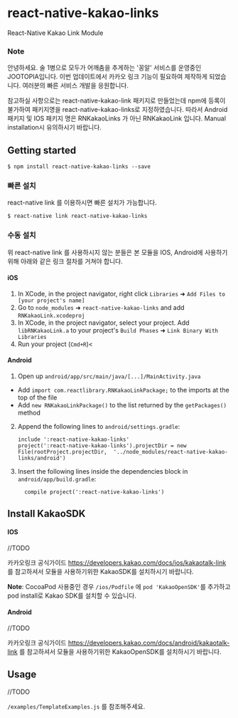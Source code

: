 # react-native-kakao-links
React-Native Kakao Link Module

### Note

안녕하세요. 술 1병으로 모두가 어깨춤을 추게하는 '꽁알' 서비스를 운영중인 JOOTOPIA입니다.
이번 업데이트에서 카카오 링크 기능이 필요하여 제작하게 되었습니다.
여러분의 빠른 서비스 개발을 응원합니다.

참고하실 사항으로는 react-native-kakao-link 패키지로 만들었는데 npm에 등록이 불가하여 
패키지명을 react-native-kakao-links로 지정하였습니다.
따라서 Android 패키지 및 IOS 패키지 명은 RNKakaoLinks 가 아닌 RNKakaoLink 입니다.
Manual installation시 유의하시기 바랍니다.

## Getting started

`$ npm install react-native-kakao-links --save`


### 빠른 설치
react-native link 를 이용하시면 빠른 설치가 가능합니다.

`$ react-native link react-native-kakao-links`


### 수동 설치
위 react-native link 를 사용하시지 않는 분들은 본 모듈을 IOS, Android에 사용하기위해 아래와 같은 링크 절차를 거쳐야 합니다.

#### iOS

1. In XCode, in the project navigator, right click `Libraries` ➜ `Add Files to [your project's name]`
2. Go to `node_modules` ➜ `react-native-kakao-links` and add `RNKakaoLink.xcodeproj`
3. In XCode, in the project navigator, select your project. Add `libRNKakaoLink.a` to your project's `Build Phases` ➜ `Link Binary With Libraries`
4. Run your project (`Cmd+R`)<

#### Android

1. Open up `android/app/src/main/java/[...]/MainActivity.java`
  - Add `import com.reactlibrary.RNKakaoLinkPackage;` to the imports at the top of the file
  - Add `new RNKakaoLinkPackage()` to the list returned by the `getPackages()` method
2. Append the following lines to `android/settings.gradle`:
  	```
  	include ':react-native-kakao-links'
  	project(':react-native-kakao-links').projectDir = new File(rootProject.projectDir, 	'../node_modules/react-native-kakao-links/android')
  	```
3. Insert the following lines inside the dependencies block in `android/app/build.gradle`:
  	```
      compile project(':react-native-kakao-links')
  	```
    
## Install KakaoSDK


#### IOS

//TODO

카카오링크 공식가이드
https://developers.kakao.com/docs/ios/kakaotalk-link 를 참고하셔서 모듈을 사용하기위한 KakaoSDK를 설치하시기 바랍니다.

**Note**: CocoaPod 사용중인 경우 `/ios/Podfile` 에 `pod 'KakaoOpenSDK'`를 추가하고 pod install로 Kakao SDK를 설치할 수 있습니다.


#### Android

//TODO

카카오링크 공식가이드
https://developers.kakao.com/docs/android/kakaotalk-link 를 참고하셔서 모듈을 사용하기위한 KakaoOpenSDK를 설치하시기 바랍니다.

    
## Usage

//TODO

`/examples/TemplateExamples.js` 를 참조해주세요.


